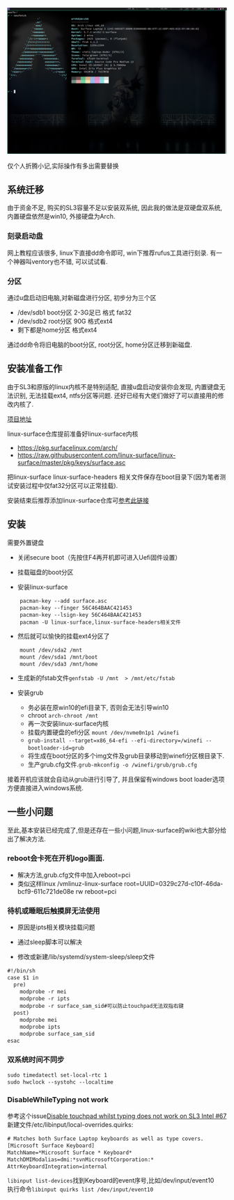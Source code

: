 
![  ](/img/SL3Arch.png)

仅个人折腾小记,实际操作有多出需要替换

## 系统迁移

由于资金不足, 购买的SL3容量不足以安装双系统, 因此我的做法是双硬盘双系统, 内置硬盘依然是win10, 外接硬盘为Arch.

### 刻录启动盘

网上教程应该很多, linux下直接dd命令即可, win下推荐rufus工具进行刻录. 有一个神器叫ventory也不错, 可以试试看.

### 分区

通过u盘启动旧电脑,对新磁盘进行分区, 初步分为三个区
- /dev/sdb1 boot分区 2-3G足已 格式 fat32
- /dev/sdb2 root分区 90G 格式ext4
- 剩下都是home分区 格式ext4

通过dd命令将旧电脑的boot分区, root分区, home分区迁移到新磁盘.

## 安装准备工作

由于SL3和原版的linux内核不是特别适配, 直接u盘启动安装你会发现, 内置键盘无法识别, 无法挂载ext4, ntfs分区等问题. 还好已经有大佬们做好了可以直接用的修改内核了.

[项目地址](https://github.com/linux-surface/linux-surface)

linux-surface仓库提前准备好linux-surface内核
- https://pkg.surfacelinux.com/arch/
- https://raw.githubusercontent.com/linux-surface/linux-surface/master/pkg/keys/surface.asc

把linux-surface linux-surface-headers 相关文件保存在boot目录下(因为笔者测试安装过程中仅fat32分区可以正常挂载).

安装结束后推荐添加linux-surface仓库可[参考此链接](https://github.com/linux-surface/linux-surface/wiki/Package-Repositories)

## 安装

需要外置键盘

- 关闭secure boot（先按住F4再开机即可进入Uefi固件设置）

- 挂载磁盘的boot分区

- 安装linux-surface
```shell
    pacman-key --add surface.asc
    pacman-key --finger 56C464BAAC421453
    pacman-key --lsign-key 56C464BAAC421453
    pacman -U linux-surface,linux-surface-headers相关文件
```

- 然后就可以愉快的挂载ext4分区了
  
```
    mount /dev/sda2 /mnt
    mount /dev/sda1 /mnt/boot
    mount /dev/sda3 /mnt/home
```

- 生成新的fstab文件`genfstab -U /mnt  > /mnt/etc/fstab`
  
- 安装grub
  - 务必装在原win10的efi目录下, 否则会无法引导win10
  - chroot `arch-chroot /mnt`
  - 再一次安装linux-surface内核
  - 挂载内置硬盘的efi分区 `mount /dev/nvme0n1p1 /winefi`
  - `grub-install --target=x86_64-efi --efi-directory=/winefi --bootloader-id=grub`
  - 将生成在boot分区的多个img文件及grub目录移动到winefi分区根目录下.
  - 生产grub.cfg文件.`grub-mkconfig -o /winefi/grub/grub.cfg`

接着开机应该就会自动从grub进行引导了, 并且保留有windows boot loader选项方便直接进入windows系统.

## 一些小问题

至此,基本安装已经完成了,但是还存在一些小问题,linux-surface的wiki也大部分给出了解决方法.

### reboot会卡死在开机logo画面.

- 解决方法,grub.cfg文件中加入reboot=pci
- 类似这样linux   /vmlinuz-linux-surface root=UUID=0329c27d-c10f-46da-bcf9-611c721de08e rw reboot=pci

### 待机或睡眠后触摸屏无法使用

- 原因是ipts相关模块挂载问题

- 通过sleep脚本可以解决

- 修改或新建/lib/systemd/system-sleep/sleep文件

```shell
#!/bin/sh
case $1 in
  pre)
    modprobe -r mei
    modprobe -r ipts
    modprobe -r surface_sam_sid#可以防止touchpad无法双指右键
  post)
    modprobe mei
    modprobe ipts
    modprobe surface_sam_sid
esac
```

### 双系统时间不同步

```shell
sudo timedatectl set-local-rtc 1
sudo hwclock --systohc --localtime
```

### DisableWhileTyping not work

参考这个issue[Disable touchpad whilst typing does not work on SL3 Intel #67
](https://github.com/linux-surface/linux-surface/issues/67)  
新建文件/etc/libinput/local-overrides.quirks:  
```shell
# Matches both Surface Laptop keyboards as well as type covers.
[Microsoft Surface Keyboard]
MatchName=*Microsoft Surface * Keyboard*
MatchDMIModalias=dmi:*svnMicrosoftCorporation:*
AttrKeyboardIntegration=internal
```
`libinput list-devices`找到Keyboard的event序号,比如/dev/input/event10  
执行命令`libinput quirks list /dev/input/event10`